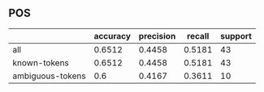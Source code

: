 
## POS

|                  | accuracy | precision | recall | support |
|------------------|----------|-----------|--------|---------|
| all              | 0.6512   | 0.4458    | 0.5181 | 43      |
| known-tokens     | 0.6512   | 0.4458    | 0.5181 | 43      |
| ambiguous-tokens | 0.6      | 0.4167    | 0.3611 | 10      |

